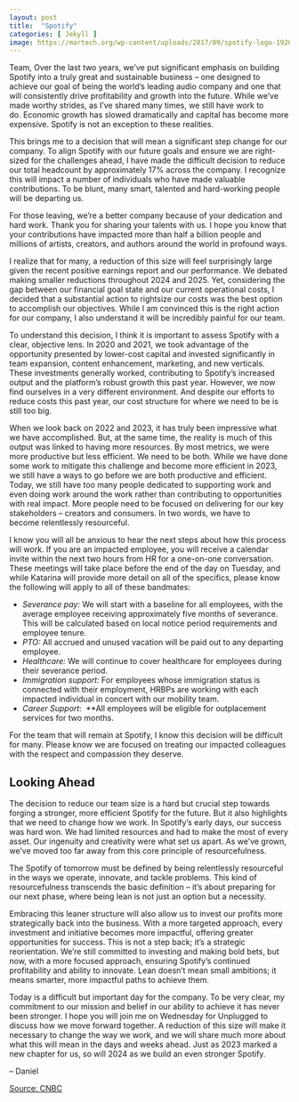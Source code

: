 ```yaml
---
layout: post
title:  "Spotify"
categories: [ Jekyll ]
image: https://martech.org/wp-content/uploads/2017/09/spotify-logo-1920x1080.jpg
---
```

Team, Over the last two years, we’ve put significant emphasis on building Spotify into a truly great and sustainable business – one designed to achieve our goal of being the world’s leading audio company and one that will consistently drive profitability and growth into the future. While we’ve made worthy strides, as I’ve shared many times, we still have work to do. Economic growth has slowed dramatically and capital has become more expensive. Spotify is not an exception to these realities.

This brings me to a decision that will mean a significant step change for our company. To align Spotify with our future goals and ensure we are right-sized for the challenges ahead, I have made the difficult decision to reduce our total headcount by approximately 17% across the company. I recognize this will impact a number of individuals who have made valuable contributions. To be blunt, many smart, talented and hard-working people will be departing us.

For those leaving, we’re a better company because of your dedication and hard work. Thank you for sharing your talents with us. I hope you know that your contributions have impacted more than half a billion people and millions of artists, creators, and authors around the world in profound ways.

I realize that for many, a reduction of this size will feel surprisingly large given the recent positive earnings report and our performance. We debated making smaller reductions throughout 2024 and 2025. Yet, considering the gap between our financial goal state and our current operational costs, I decided that a substantial action to rightsize our costs was the best option to accomplish our objectives. While I am convinced this is the right action for our company, I also understand it will be incredibly painful for our team.

To understand this decision, I think it is important to assess Spotify with a clear, objective lens. In 2020 and 2021, we took advantage of the opportunity presented by lower-cost capital and invested significantly in team expansion, content enhancement, marketing, and new verticals. These investments generally worked, contributing to Spotify’s increased output and the platform’s robust growth this past year. However, we now find ourselves in a very different environment. And despite our efforts to reduce costs this past year, our cost structure for where we need to be is still too big.

When we look back on 2022 and 2023, it has truly been impressive what we have accomplished. But, at the same time, the reality is much of this output was linked to having more resources. By most metrics, we were more productive but less efficient. We need to be both. While we have done some work to mitigate this challenge and become more efficient in 2023, we still have a ways to go before we are both productive and efficient. Today, we still have too many people dedicated to supporting work and even doing work around the work rather than contributing to opportunities with real impact. More people need to be focused on delivering for our key stakeholders – creators and consumers. In two words, we have to become relentlessly resourceful.

I know you will all be anxious to hear the next steps about how this process will work. If you are an impacted employee, you will receive a calendar invite within the next two hours from HR for a one-on-one conversation. These meetings will take place before the end of the day on Tuesday, and while Katarina will provide more detail on all of the specifics, please know the following will apply to all of these bandmates:

- *Severance pay:* We will start with a baseline for all employees, with the average employee receiving approximately five months of severance. This will be calculated based on local notice period requirements and employee tenure.
- *PTO:* All accrued and unused vacation will be paid out to any departing employee.
- *Healthcare:* We will continue to cover healthcare for employees during their severance period.
- *Immigration support:* For employees whose immigration status is connected with their employment, HRBPs are working with each impacted individual in concert with our mobility team.
- *Career Support:*  **All employees will be eligible for outplacement services for two months.

For the team that will remain at Spotify, I know this decision will be difficult for many. Please know we are focused on treating our impacted colleagues with the respect and compassion they deserve.

## **Looking Ahead**

The decision to reduce our team size is a hard but crucial step towards forging a stronger, more efficient Spotify for the future. But it also highlights that we need to change how we work. In Spotify’s early days, our success was hard won. We had limited resources and had to make the most of every asset. Our ingenuity and creativity were what set us apart. As we’ve grown, we’ve moved too far away from this core principle of resourcefulness.

The Spotify of tomorrow must be defined by being relentlessly resourceful in the ways we operate, innovate, and tackle problems. This kind of resourcefulness transcends the basic definition – it’s about preparing for our next phase, where being lean is not just an option but a necessity.

Embracing this leaner structure will also allow us to invest our profits more strategically back into the business. With a more targeted approach, every investment and initiative becomes more impactful, offering greater opportunities for success. This is not a step back; it’s a strategic reorientation. We’re still committed to investing and making bold bets, but now, with a more focused approach, ensuring Spotify’s continued profitability and ability to innovate. Lean doesn’t mean small ambitions; it means smarter, more impactful paths to achieve them.

Today is a difficult but important day for the company. To be very clear, my commitment to our mission and belief in our ability to achieve it has never been stronger. I hope you will join me on Wednesday for Unplugged to discuss how we move forward together. A reduction of this size will make it necessary to change the way we work, and we will share much more about what this will mean in the days and weeks ahead. Just as 2023 marked a new chapter for us, so will 2024 as we build an even stronger Spotify.

– Daniel

[Source: CNBC](https://www.cnbc.com/2023/12/04/spotify-to-lay-off-17percent-of-employees-ceo-daniel-ek-says.html)
